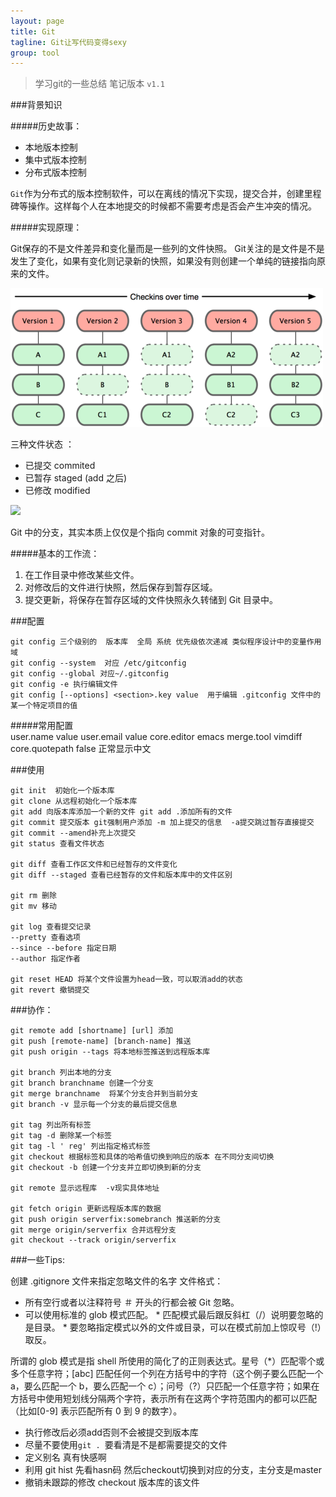 ```yaml
---
layout: page
title: Git
tagline: Git让写代码变得sexy
group: tool
---
```


> 学习git的一些总结 笔记版本 `v1.1` 

###背景知识
 
#####历史故事：

+ 本地版本控制
+ 集中式版本控制
+ 分布式版本控制

`Git`作为分布式的版本控制软件，可以在离线的情况下实现，提交合并，创建里程碑等操作。这样每个人在本地提交的时候都不需要考虑是否会产生冲突的情况。


#####实现原理：

Git保存的不是文件差异和变化量而是一些列的文件快照。
Git关注的是文件是不是发生了变化，如果有变化则记录新的快照，如果没有则创建一个单纯的链接指向原来的文件。

![](/assets/images/pages/git1.png)

三种文件状态 ：

- 已提交 commited   
- 已暂存 staged (add 之后)
- 已修改 modified

![](http://marklodato.github.io/visual-git-guide/basic-usage.svg)

Git 中的分支，其实本质上仅仅是个指向 commit 对象的可变指针。


#####基本的工作流：

1. 在工作目录中修改某些文件。 
2. 对修改后的文件进行快照，然后保存到暂存区域。 
3. 提交更新，将保存在暂存区域的文件快照永久转储到 Git 目录中。

###配置

    git config 三个级别的  版本库  全局 系统 优先级依次递减 类似程序设计中的变量作用域
    git config --system  对应 /etc/gitconfig
    git config --global 对应~/.gitconfig 
    git config -e 执行编辑文件
    git config [--options] <section>.key value  用于编辑 .gitconfig 文件中的某一个特定项目的值

#####常用配置    
    user.name value
    user.email value
    core.editor emacs 
    merge.tool vimdiff
    core.quotepath false   正常显示中文

###使用

    git init  初始化一个版本库
    git clone 从远程初始化一个版本库
    git add 向版本库添加一个新的文件 git add .添加所有的文件
    git commit 提交版本 git强制用户添加 -m 加上提交的信息  -a提交跳过暂存直接提交
    git commit --amend补充上次提交
    git status 查看文件状态

    git diff 查看工作区文件和已经暂存的文件变化
    git diff --staged 查看已经暂存的文件和版本库中的文件区别

    git rm 删除
    git mv 移动

    git log 查看提交记录 
    --pretty 查看选项
    --since --before 指定日期
    --author 指定作者

    git reset HEAD 将某个文件设置为head一致，可以取消add的状态
    git revert 撤销提交




###协作：

    git remote add [shortname] [url] 添加
    git push [remote-name] [branch-name] 推送
    git push origin --tags 将本地标签推送到远程版本库

    git branch 列出本地的分支
    git branch branchname 创建一个分支
    git merge branchname  将某个分支合并到当前分支 
    git branch -v 显示每一个分支的最后提交信息

    git tag 列出所有标签
    git tag -d 删除某一个标签
    git tag -l ' reg' 列出指定格式标签
    git checkout 根据标签和具体的哈希值切换到响应的版本 在不同分支间切换
    git checkout -b 创建一个分支并立即切换到新的分支

    git remote 显示远程库  -v现实具体地址

    git fetch origin 更新远程版本库的数据
    git push origin serverfix:somebranch 推送新的分支
    git merge origin/serverfix 合并远程分支
    git checkout --track origin/serverfix


###一些Tips:

创建 .gitignore 文件来指定忽略文件的名字
文件格式：

- 所有空行或者以注释符号 ＃ 开头的行都会被 Git 忽略。
- 可以使用标准的 glob 模式匹配。 * 匹配模式最后跟反斜杠（/）说明要忽略的是目录。 * 要忽略指定模式以外的文件或目录，可以在模式前加上惊叹号（!）取反。

所谓的 glob 模式是指 shell 所使用的简化了的正则表达式。星号（\*）匹配零个或多个任意字符；[abc] 匹配任何一个列在方括号中的字符（这个例子要么匹配一个 a，要么匹配一个 b，要么匹配一个 c）；问号（?）只匹配一个任意字符；如果在方括号中使用短划线分隔两个字符，表示所有在这两个字符范围内的都可以匹配（比如[0-9] 表示匹配所有 0 到 9 的数字）。



- 执行修改后必须add否则不会被提交到版本库
- 尽量不要使用`git . `要看清是不是都需要提交的文件
- 定义别名 真有快感啊
- 利用 git hist 先看hasn码 然后checkout切换到对应的分支，主分支是master
- 撤销未跟踪的修改  checkout 版本库的该文件
